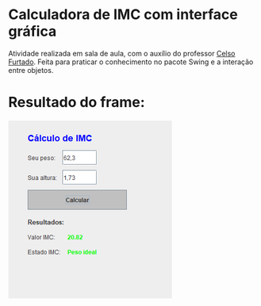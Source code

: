 # Calculadora de IMC com interface gráfica

Atividade realizada em sala de aula, com o auxílio do professor [Celso Furtado](https://github.com/celsofurtado). Feita para praticar o conhecimento no pacote Swing e a interação entre objetos. 

# Resultado do frame:
![GUI](/imc.png)
